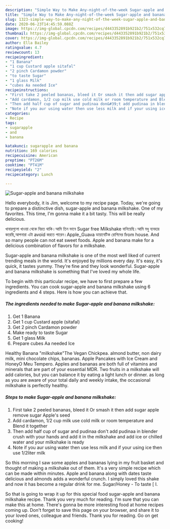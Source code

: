 ```yaml
---
description: "Simple Way to Make Any-night-of-the-week Sugar-apple and banana milkshake"
title: "Simple Way to Make Any-night-of-the-week Sugar-apple and banana milkshake"
slug: 1323-simple-way-to-make-any-night-of-the-week-sugar-apple-and-banana-milkshake
date: 2020-06-23T14:45:59.088Z
image: https://img-global.cpcdn.com/recipes/d443352891b921b2/751x532cq70/sugar-apple-and-banana-milkshake-recipe-main-photo.jpg
thumbnail: https://img-global.cpcdn.com/recipes/d443352891b921b2/751x532cq70/sugar-apple-and-banana-milkshake-recipe-main-photo.jpg
cover: https://img-global.cpcdn.com/recipes/d443352891b921b2/751x532cq70/sugar-apple-and-banana-milkshake-recipe-main-photo.jpg
author: Ella Bailey
ratingvalue: 4.7
reviewcount: 13
recipeingredient:
- "1 Banana"
- "1 cup Custard apple sitafal"
- "2 pinch Cardamon powder"
- "to taste Sugar"
- "1 glass Milk"
- "cubes Aa needed Ice"
recipeinstructions:
- "First take 2 peeled bananas, bleed it Or smash it then add sugar apple remove sugar Apple&#39;s seed"
- "Add cardamon, 1/2 cup milk use cold milk or room temperature and Blend it together"
- "Then add half cup of sugar and pudinaa don&#39;t add pudinaa in blender crush with your hands and add it in the milkshake and add ice or chilled water and your milkshake is ready"
- "Note if you aur using water then use less milk and if your using ice then use 1/2liter milk"
categories:
- Recipe
tags:
- sugarapple
- and
- banana

katakunci: sugarapple and banana 
nutrition: 169 calories
recipecuisine: American
preptime: "PT26M"
cooktime: "PT41M"
recipeyield: "2"
recipecategory: Lunch

---
```



![Sugar-apple and banana milkshake](https://img-global.cpcdn.com/recipes/d443352891b921b2/751x532cq70/sugar-apple-and-banana-milkshake-recipe-main-photo.jpg)

Hello everybody, it is Jim, welcome to my recipe page. Today, we're going to prepare a distinctive dish, sugar-apple and banana milkshake. One of my favorites. This time, I'm gonna make it a bit tasty. This will be really delicious.

খাবারগুলো খাওয়া থেকে বিরত থাকি।আমি তিন ভাবে Sugar free Milkshake বানিয়েছি।আমি মধু ব্যবহার করেছি,আপনারা এটা avoid করতে পারেন।Apple,,Guava ডায়াবেটিক রোগিদের from house. And so many people can not eat sweet foods. Apple and banana make for a delicious combination of flavors for a milkshake.

Sugar-apple and banana milkshake is one of the most well liked of current trending meals in the world. It's enjoyed by millions every day. It's easy, it's quick, it tastes yummy. They're fine and they look wonderful. Sugar-apple and banana milkshake is something that I've loved my whole life.


To begin with this particular recipe, we have to first prepare a few ingredients. You can cook sugar-apple and banana milkshake using 6 ingredients and 4 steps. Here is how you can achieve that.

<!--inarticleads1-->

##### The ingredients needed to make Sugar-apple and banana milkshake:

1. Get 1 Banana
1. Get 1 cup Custard apple (sitafal)
1. Get 2 pinch Cardamon powder
1. Make ready to taste Sugar
1. Get 1 glass Milk
1. Prepare cubes Aa needed Ice


Healthy Banana &#34;milkshake&#34;The Vegan Chickpea. almond butter, non dairy milk, mini chocolate chips, bananas. Apple Pancakes with Ice Cream and HoneyO Meu Tempero. Apples and bananas are both full of vitamins and minerals that are part of your essential MDR. Two fruits in a milkshake will add calories, but you can balance it by eating a light lunch or dinner. as long as you are aware of your total daily and weekly intake, the occasional milkshake is perfectly healthy. 

<!--inarticleads2-->

##### Steps to make Sugar-apple and banana milkshake:

1. First take 2 peeled bananas, bleed it Or smash it then add sugar apple remove sugar Apple&#39;s seed
1. Add cardamon, 1/2 cup milk use cold milk or room temperature and Blend it together
1. Then add half cup of sugar and pudinaa don&#39;t add pudinaa in blender crush with your hands and add it in the milkshake and add ice or chilled water and your milkshake is ready
1. Note if you aur using water then use less milk and if your using ice then use 1/2liter milk


So this morning I saw some apples and bananas lying in my fruit basket and thought of making a milkshake out of them. It&#39;s a very simple recipe which can be made within minutes. Apple and banana along with dates taste delicious and almonds adds a wonderful crunch. I simply loved this shake and now it has become a regular drink for me. Sugar/Honey - To taste [ I. 

So that is going to wrap it up for this special food sugar-apple and banana milkshake recipe. Thank you very much for reading. I'm sure that you can make this at home. There's gonna be more interesting food at home recipes coming up. Don't forget to save this page on your browser, and share it to your loved ones, colleague and friends. Thank you for reading. Go on get cooking!
